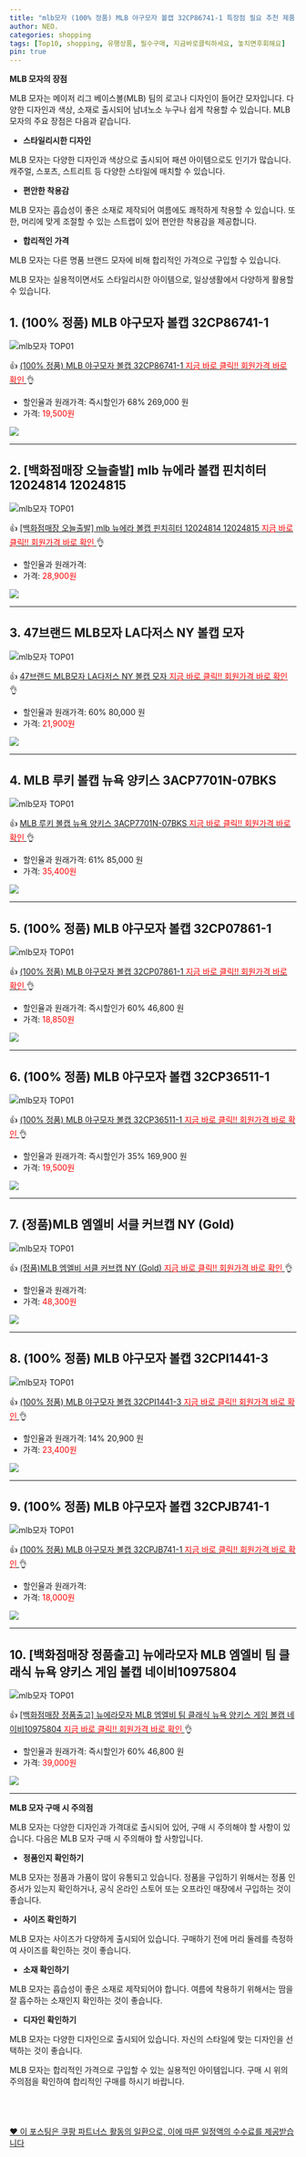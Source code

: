 ```yaml
---
title: "mlb모자 (100% 정품) MLB 야구모자 볼캡 32CP86741-1 특장점 필요 추천 제품 비교 최저 가격 비교 장점 구매 후기 구매평"
author: NEO.
categories: shopping
tags: [Top10, shopping, 유행상품, 필수구매, 지금바로클릭하세요, 놓치면후회해요]
pin: true
---
```

**MLB 모자의 장점**

MLB 모자는 메이저 리그 베이스볼(MLB) 팀의 로고나 디자인이 들어간 모자입니다. 다양한 디자인과 색상, 소재로 출시되어 남녀노소 누구나 쉽게 착용할 수 있습니다. MLB 모자의 주요 장점은 다음과 같습니다.

* **스타일리시한 디자인**

MLB 모자는 다양한 디자인과 색상으로 출시되어 패션 아이템으로도 인기가 많습니다. 캐주얼, 스포츠, 스트리트 등 다양한 스타일에 매치할 수 있습니다.

* **편안한 착용감**

MLB 모자는 흡습성이 좋은 소재로 제작되어 여름에도 쾌적하게 착용할 수 있습니다. 또한, 머리에 맞게 조절할 수 있는 스트랩이 있어 편안한 착용감을 제공합니다.

* **합리적인 가격**

MLB 모자는 다른 명품 브랜드 모자에 비해 합리적인 가격으로 구입할 수 있습니다.

MLB 모자는 실용적이면서도 스타일리시한 아이템으로, 일상생활에서 다양하게 활용할 수 있습니다.

   

## 1. (100% 정품) MLB 야구모자 볼캡 32CP86741-1

![mlb모자 TOP01](https://thumbnail10.coupangcdn.com/thumbnails/remote/490x490ex/image/vendor_inventory/59df/e0c0da12f901b9f40d9e3c4ba7f8afd34848699ed279c154cf48e24e4fb4.jpg)


👍 [(100% 정품) MLB 야구모자 볼캡 32CP86741-1 <font color=red> 지금 바로 클릭!! 회원가격 바로 확인 </font> ](https://link.coupang.com/re/AFFSDP?lptag=AF3617701&subid=GithubCoopas&pageKey=7739125298&traceid=V0-153&itemId=20816791785&vendorItemId=87899248112) 👌 


- 할인율과 원래가격: 즉시할인가 68%  269,000   원
- 가격: <span style='color:red'>19,500원</span>

[![](/discount_price.png)](https://link.coupang.com/re/AFFSDP?lptag=AF3617701&subid=GithubCoopas&pageKey=7739125298&traceid=V0-153&itemId=20816791785&vendorItemId=87899248112)

---


   

## 2. [백화점매장 오늘출발] mlb 뉴에라 볼캡 핀치히터 12024814 12024815

![mlb모자 TOP01](https://thumbnail6.coupangcdn.com/thumbnails/remote/490x490ex/image/vendor_inventory/82ad/631440f6dcc38bf344141f849a79a1bea233697e6b830866e9ebe88e9b3f.jpg)


👍 [[백화점매장 오늘출발] mlb 뉴에라 볼캡 핀치히터 12024814 12024815 <font color=red> 지금 바로 클릭!! 회원가격 바로 확인 </font> ](https://link.coupang.com/re/AFFSDP?lptag=AF3617701&subid=GithubCoopas&pageKey=7350130278&traceid=V0-153&itemId=18912228885&vendorItemId=86039592157) 👌 


- 할인율과 원래가격: 
- 가격: <span style='color:red'>28,900원</span>

[![](/discount_price.png)](https://link.coupang.com/re/AFFSDP?lptag=AF3617701&subid=GithubCoopas&pageKey=7350130278&traceid=V0-153&itemId=18912228885&vendorItemId=86039592157)

---


   

## 3. 47브랜드 MLB모자 LA다저스 NY 볼캡 모자

![mlb모자 TOP01](https://thumbnail8.coupangcdn.com/thumbnails/remote/490x490ex/image/vendor_inventory/fddb/20fd2460528cadc7e249f41179270f9ecdc8b41bae8a30c3c741be999169.jpg)


👍 [47브랜드 MLB모자 LA다저스 NY 볼캡 모자 <font color=red> 지금 바로 클릭!! 회원가격 바로 확인 </font> ](https://link.coupang.com/re/AFFSDP?lptag=AF3617701&subid=GithubCoopas&pageKey=7405204807&traceid=V0-153&itemId=19175285127&vendorItemId=86293326282) 👌 


- 할인율과 원래가격: 60%  80,000   원
- 가격: <span style='color:red'>21,900원</span>

[![](/discount_price.png)](https://link.coupang.com/re/AFFSDP?lptag=AF3617701&subid=GithubCoopas&pageKey=7405204807&traceid=V0-153&itemId=19175285127&vendorItemId=86293326282)

---


   

## 4. MLB 루키 볼캡 뉴욕 양키스 3ACP7701N-07BKS

![mlb모자 TOP01](https://thumbnail10.coupangcdn.com/thumbnails/remote/490x490ex/image/vendor_inventory/a8b7/2797184b5bd427f7b637956634d3789167814d756cea368eed5ad162e37c.jpg)


👍 [MLB 루키 볼캡 뉴욕 양키스 3ACP7701N-07BKS <font color=red> 지금 바로 클릭!! 회원가격 바로 확인 </font> ](https://link.coupang.com/re/AFFSDP?lptag=AF3617701&subid=GithubCoopas&pageKey=6475165724&traceid=V0-153&itemId=14150126303&vendorItemId=71183017543) 👌 


- 할인율과 원래가격: 61%  85,000   원
- 가격: <span style='color:red'>35,400원</span>

[![](/discount_price.png)](https://link.coupang.com/re/AFFSDP?lptag=AF3617701&subid=GithubCoopas&pageKey=6475165724&traceid=V0-153&itemId=14150126303&vendorItemId=71183017543)

---


   

## 5. (100% 정품) MLB 야구모자 볼캡 32CP07861-1

![mlb모자 TOP01](https://thumbnail6.coupangcdn.com/thumbnails/remote/490x490ex/image/vendor_inventory/c5a6/74c93b2fc05f03fa33489fc4b1da79cd565144178a3480d3aa5dc81130ef.jpg)


👍 [(100% 정품) MLB 야구모자 볼캡 32CP07861-1 <font color=red> 지금 바로 클릭!! 회원가격 바로 확인 </font> ](https://link.coupang.com/re/AFFSDP?lptag=AF3617701&subid=GithubCoopas&pageKey=7741976585&traceid=V0-153&itemId=20831622846&vendorItemId=87899743665) 👌 


- 할인율과 원래가격: 즉시할인가 60%  46,800   원
- 가격: <span style='color:red'>18,850원</span>

[![](/discount_price.png)](https://link.coupang.com/re/AFFSDP?lptag=AF3617701&subid=GithubCoopas&pageKey=7741976585&traceid=V0-153&itemId=20831622846&vendorItemId=87899743665)

---


   

## 6. (100% 정품) MLB 야구모자 볼캡 32CP36511-1

![mlb모자 TOP01](https://thumbnail9.coupangcdn.com/thumbnails/remote/490x490ex/image/vendor_inventory/6a91/629c0dba7f72dc43f4cea5489fed9f90aba3d74a2ec676ea921c3609ca97.jpg)


👍 [(100% 정품) MLB 야구모자 볼캡 32CP36511-1 <font color=red> 지금 바로 클릭!! 회원가격 바로 확인 </font> ](https://link.coupang.com/re/AFFSDP?lptag=AF3617701&subid=GithubCoopas&pageKey=7731751301&traceid=V0-153&itemId=20778610821&vendorItemId=87848440451) 👌 


- 할인율과 원래가격: 즉시할인가 35%  169,900   원
- 가격: <span style='color:red'>19,500원</span>

[![](/discount_price.png)](https://link.coupang.com/re/AFFSDP?lptag=AF3617701&subid=GithubCoopas&pageKey=7731751301&traceid=V0-153&itemId=20778610821&vendorItemId=87848440451)

---


   

## 7. (정품)MLB 엠엘비 서클 커브캡 NY (Gold)

![mlb모자 TOP01](https://thumbnail7.coupangcdn.com/thumbnails/remote/490x490ex/image/vendor_inventory/eebd/a9233b7ca67be671e2eaf61b44ac1a4c0256c7f05ab3a3239fe0abe631b7.jpg)


👍 [(정품)MLB 엠엘비 서클 커브캡 NY (Gold) <font color=red> 지금 바로 클릭!! 회원가격 바로 확인 </font> ](https://link.coupang.com/re/AFFSDP?lptag=AF3617701&subid=GithubCoopas&pageKey=7552691508&traceid=V0-153&itemId=19880579647&vendorItemId=87928391562) 👌 


- 할인율과 원래가격: 
- 가격: <span style='color:red'>48,300원</span>

[![](/discount_price.png)](https://link.coupang.com/re/AFFSDP?lptag=AF3617701&subid=GithubCoopas&pageKey=7552691508&traceid=V0-153&itemId=19880579647&vendorItemId=87928391562)

---


   

## 8. (100% 정품) MLB 야구모자 볼캡 32CPI1441-3

![mlb모자 TOP01](https://thumbnail8.coupangcdn.com/thumbnails/remote/490x490ex/image/vendor_inventory/4db3/6b2219d62e33cadc79cf4440db1d073124efd495f5aefcd7cf75b710d7c5.jpg)


👍 [(100% 정품) MLB 야구모자 볼캡 32CPI1441-3 <font color=red> 지금 바로 클릭!! 회원가격 바로 확인 </font> ](https://link.coupang.com/re/AFFSDP?lptag=AF3617701&subid=GithubCoopas&pageKey=7729216915&traceid=V0-153&itemId=20765233906&vendorItemId=87835271566) 👌 


- 할인율과 원래가격: 14%  20,900   원
- 가격: <span style='color:red'>23,400원</span>

[![](/discount_price.png)](https://link.coupang.com/re/AFFSDP?lptag=AF3617701&subid=GithubCoopas&pageKey=7729216915&traceid=V0-153&itemId=20765233906&vendorItemId=87835271566)

---


   

## 9. (100% 정품) MLB 야구모자 볼캡 32CPJB741-1

![mlb모자 TOP01](https://thumbnail10.coupangcdn.com/thumbnails/remote/490x490ex/image/vendor_inventory/7c62/7a3262500b333d0fcc37af1027e51a5eb6e5d5697c6cb340f8565684a2c4.jpg)


👍 [(100% 정품) MLB 야구모자 볼캡 32CPJB741-1 <font color=red> 지금 바로 클릭!! 회원가격 바로 확인 </font> ](https://link.coupang.com/re/AFFSDP?lptag=AF3617701&subid=GithubCoopas&pageKey=7741988319&traceid=V0-153&itemId=20831670236&vendorItemId=87899790606) 👌 


- 할인율과 원래가격: 
- 가격: <span style='color:red'>18,000원</span>

[![](/discount_price.png)](https://link.coupang.com/re/AFFSDP?lptag=AF3617701&subid=GithubCoopas&pageKey=7741988319&traceid=V0-153&itemId=20831670236&vendorItemId=87899790606)

---


   

## 10. [백화점매장 정품출고] 뉴에라모자 MLB 엠엘비 팀 클래식 뉴욕 양키스 게임 볼캡 네이비10975804

![mlb모자 TOP01](https://thumbnail7.coupangcdn.com/thumbnails/remote/490x490ex/image/vendor_inventory/c39f/6a32e8d76f106a251d4b084388a2b5b4b1fff9d3282b91f6d201b495e44b.jpg)


👍 [[백화점매장 정품출고] 뉴에라모자 MLB 엠엘비 팀 클래식 뉴욕 양키스 게임 볼캡 네이비10975804 <font color=red> 지금 바로 클릭!! 회원가격 바로 확인 </font> ](https://link.coupang.com/re/AFFSDP?lptag=AF3617701&subid=GithubCoopas&pageKey=7330162916&traceid=V0-153&itemId=18817387513&vendorItemId=86768845015) 👌 


- 할인율과 원래가격: 즉시할인가 60%  46,800   원
- 가격: <span style='color:red'>39,000원</span>

[![](/discount_price.png)](https://link.coupang.com/re/AFFSDP?lptag=AF3617701&subid=GithubCoopas&pageKey=7330162916&traceid=V0-153&itemId=18817387513&vendorItemId=86768845015)

---
**MLB 모자 구매 시 주의점**

MLB 모자는 다양한 디자인과 가격대로 출시되어 있어, 구매 시 주의해야 할 사항이 있습니다. 다음은 MLB 모자 구매 시 주의해야 할 사항입니다.

* **정품인지 확인하기**

MLB 모자는 정품과 가품이 많이 유통되고 있습니다. 정품을 구입하기 위해서는 정품 인증서가 있는지 확인하거나, 공식 온라인 스토어 또는 오프라인 매장에서 구입하는 것이 좋습니다.

* **사이즈 확인하기**

MLB 모자는 사이즈가 다양하게 출시되어 있습니다. 구매하기 전에 머리 둘레를 측정하여 사이즈를 확인하는 것이 좋습니다.

* **소재 확인하기**

MLB 모자는 흡습성이 좋은 소재로 제작되어야 합니다. 여름에 착용하기 위해서는 땀을 잘 흡수하는 소재인지 확인하는 것이 좋습니다.

* **디자인 확인하기**

MLB 모자는 다양한 디자인으로 출시되어 있습니다. 자신의 스타일에 맞는 디자인을 선택하는 것이 좋습니다.

MLB 모자는 합리적인 가격으로 구입할 수 있는 실용적인 아이템입니다. 구매 시 위의 주의점을 확인하여 합리적인 구매를 하시기 바랍니다.<br><br><br><br><br> [ ❤  이 포스팅은 쿠팡 파트너스 활동의 일환으로, 이에 따른 일정액의 수수료를 제공받습니다](https://link.coupang.com/a/bcEFyh)
